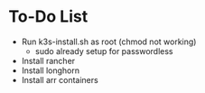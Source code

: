 # To-Do List
- Run k3s-install.sh as root (chmod not working)
    - sudo already setup for passwordless
- Install rancher
- Install longhorn
- Install arr containers
